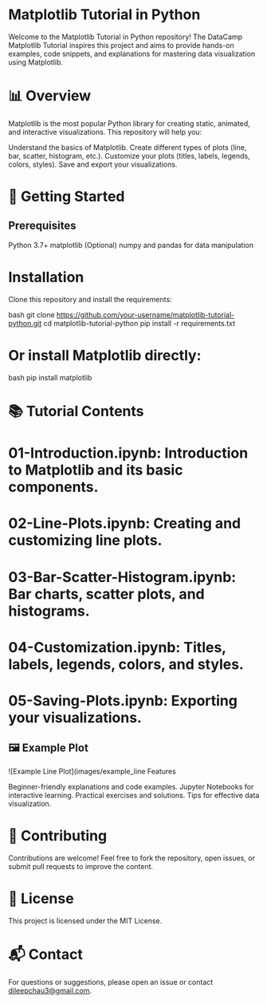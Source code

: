 # Matplotlib Tutorial in Python
Welcome to the Matplotlib Tutorial in Python repository!
The DataCamp Matplotlib Tutorial inspires this project and aims to provide hands-on examples, code snippets, and explanations for mastering data visualization using Matplotlib.

# 📊 Overview
Matplotlib is the most popular Python library for creating static, animated, and interactive visualizations. This repository will help you:

Understand the basics of Matplotlib.
Create different types of plots (line, bar, scatter, histogram, etc.).
Customize your plots (titles, labels, legends, colors, styles).
Save and export your visualizations.

# 🚀 Getting Started
## Prerequisites
Python 3.7+
matplotlib
(Optional) numpy and pandas for data manipulation

# Installation
Clone this repository and install the requirements:

bash
git clone https://github.com/your-username/matplotlib-tutorial-python.git
cd matplotlib-tutorial-python
pip install -r requirements.txt

# Or install Matplotlib directly:

bash
pip install matplotlib

# 📚 Tutorial Contents

# 01-Introduction.ipynb: Introduction to Matplotlib and its basic components.

# 02-Line-Plots.ipynb: Creating and customizing line plots.

# 03-Bar-Scatter-Histogram.ipynb: Bar charts, scatter plots, and histograms.

# 04-Customization.ipynb: Titles, labels, legends, colors, and styles.

# 05-Saving-Plots.ipynb: Exporting your visualizations.

##  🖼️ Example Plot
![Example Line Plot](images/example_line Features

Beginner-friendly explanations and code examples.
Jupyter Notebooks for interactive learning.
Practical exercises and solutions.
Tips for effective data visualization.

# 🤝 Contributing
Contributions are welcome!
Feel free to fork the repository, open issues, or submit pull requests to improve the content.

# 📄 License
This project is licensed under the MIT License.

# 📬 Contact
For questions or suggestions, please open an issue or contact dileepchau3@gmail.com.

